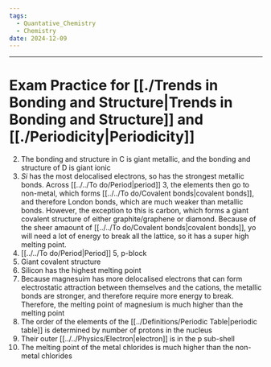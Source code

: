 ```yaml
---
tags:
  - Quantative_Chemistry
  - Chemistry
date: 2024-12-09
---
```

---  
# Exam Practice for [[./Trends in Bonding and Structure|Trends in Bonding and Structure]] and [[./Periodicity|Periodicity]]  
  
2. The bonding and structure in C is giant metallic, and the bonding and structure of D is giant ionic  
3. *Si* has the most delocalised electrons, so has the strongest metallic bonds. Across [[../../To do/Period|period]] 3, the elements then go to non-metal, which forms [[../../To do/Covalent bonds|covalent bonds]], and therefore London bonds, which are much weaker than metallic bonds. However, the exception to this is carbon, which forms a giant covalent structure of either graphite/graphene or diamond. Because of the sheer amaount of [[../../To do/Covalent bonds|covalent bonds]], yo will need a lot of energy to break all the lattice, so it has a super high melting point.  
5. [[../../To do/Period|Period]] 5, p-block  
6. Giant covalent structure  
9. Silicon has the highest melting point  
8. Because magnesuim has more delocalised electrons that can form electrostatic attraction between themselves and the cations, the metallic bonds are stronger, and therefore require more energy to break. Therefore, the melting point of magnesium is much higher than the melting point  
12. The order of the elements of the [[../Definitions/Periodic Table|periodic table]] is determined by number of protons in the nucleus  
13. Their outer [[../../Physics/Electron|electron]] is in the p sub-shell  
11. The melting point of the metal chlorides is much higher than the non-metal chlorides
